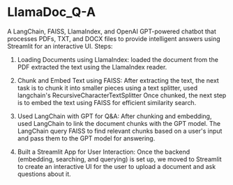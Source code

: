 # LlamaDoc_Q-A
A LangChain, FAISS, LlamaIndex, and OpenAI GPT-powered chatbot that processes PDFs, TXT, and DOCX files to provide intelligent answers using Streamlit for an interactive UI.
Steps:
1. Loading Documents using LlamaIndex:
loaded the document from the PDF
extracted the text using the LlamaIndex reader.

2. Chunk and Embed Text using FAISS:
After extracting the text, the next task is to chunk it into smaller pieces using a text splitter, used langchain's RecursiveCharacterTextSplitter
Once chunked, the next step is to embed the text using FAISS for efficient similarity search.

3. Used LangChain with GPT for Q&A:
After chunking and embedding, used LangChain to link the document chunks with the GPT model. The LangChain query FAISS to find relevant chunks based on a user's input and pass them to the GPT model for answering.

4. Built a Streamlit App for User Interaction:
Once the backend (embedding, searching, and querying) is set up, we moved to Streamlit to create an interactive UI for the user to upload a document and ask questions about it.

